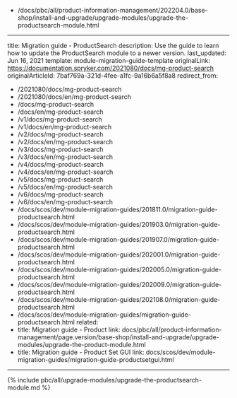  - /docs/pbc/all/product-information-management/202204.0/base-shop/install-and-upgrade/upgrade-modules/upgrade-the-productsearch-module.html
---
title: Migration guide - ProductSearch
description: Use the guide to learn how to update the ProductSearch module to a newer version.
last_updated: Jun 16, 2021
template: module-migration-guide-template
originalLink: https://documentation.spryker.com/2021080/docs/mg-product-search
originalArticleId: 7baf769a-321d-4fee-a1fc-9a16b6a5f8a8
redirect_from:
  - /2021080/docs/mg-product-search
  - /2021080/docs/en/mg-product-search
  - /docs/mg-product-search
  - /docs/en/mg-product-search
  - /v1/docs/mg-product-search
  - /v1/docs/en/mg-product-search
  - /v2/docs/mg-product-search
  - /v2/docs/en/mg-product-search
  - /v3/docs/mg-product-search
  - /v3/docs/en/mg-product-search
  - /v4/docs/mg-product-search
  - /v4/docs/en/mg-product-search
  - /v5/docs/mg-product-search
  - /v5/docs/en/mg-product-search
  - /v6/docs/mg-product-search
  - /v6/docs/en/mg-product-search
  - /docs/scos/dev/module-migration-guides/201811.0/migration-guide-productsearch.html
  - /docs/scos/dev/module-migration-guides/201903.0/migration-guide-productsearch.html
  - /docs/scos/dev/module-migration-guides/201907.0/migration-guide-productsearch.html
  - /docs/scos/dev/module-migration-guides/202001.0/migration-guide-productsearch.html
  - /docs/scos/dev/module-migration-guides/202005.0/migration-guide-productsearch.html
  - /docs/scos/dev/module-migration-guides/202009.0/migration-guide-productsearch.html
  - /docs/scos/dev/module-migration-guides/202108.0/migration-guide-productsearch.html
  - /docs/scos/dev/module-migration-guides/migration-guide-productsearch.html
related:
  - title: Migration guide - Product
    link: docs/pbc/all/product-information-management/page.version/base-shop/install-and-upgrade/upgrade-modules/upgrade-the-product-module.html
  - title: Migration guide - Product Set GUI
    link: docs/scos/dev/module-migration-guides/migration-guide-productsetgui.html
---
{% include pbc/all/upgrade-modules/upgrade-the-productsearch-module.md %} <!-- To edit, see /_includes/pbc/all/upgrade-modules/upgrade-the-productsearch-module.md -->
